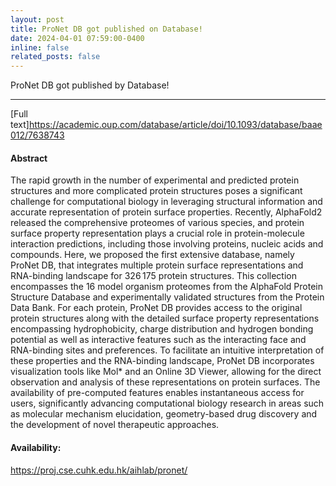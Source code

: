 ```yaml
---
layout: post
title: ProNet DB got published on Database! 
date: 2024-04-01 07:59:00-0400
inline: false
related_posts: false
---
```


ProNet DB got published by Database! 

--- 

[Full text]<a href="https://academic.oup.com/database/article/doi/10.1093/database/baae012/7638743?login=false">https://academic.oup.com/database/article/doi/10.1093/database/baae012/7638743</a> 

#### Abstract

The rapid growth in the number of experimental and predicted protein structures and more complicated protein structures poses a significant challenge for computational biology in leveraging structural information and accurate representation of protein surface properties. Recently, AlphaFold2 released the comprehensive proteomes of various species, and protein surface property representation plays a crucial role in protein-molecule interaction predictions, including those involving proteins, nucleic acids and compounds. Here, we proposed the first extensive database, namely ProNet DB, that integrates multiple protein surface representations and RNA-binding landscape for 326 175 protein structures. This collection encompasses the 16 model organism proteomes from the AlphaFold Protein Structure Database and experimentally validated structures from the Protein Data Bank. For each protein, ProNet DB provides access to the original protein structures along with the detailed surface property representations encompassing hydrophobicity, charge distribution and hydrogen bonding potential as well as interactive features such as the interacting face and RNA-binding sites and preferences. To facilitate an intuitive interpretation of these properties and the RNA-binding landscape, ProNet DB incorporates visualization tools like Mol* and an Online 3D Viewer, allowing for the direct observation and analysis of these representations on protein surfaces. The availability of pre-computed features enables instantaneous access for users, significantly advancing computational biology research in areas such as molecular mechanism elucidation, geometry-based drug discovery and the development of novel therapeutic approaches.

#### Availability:

<a href="https://proj.cse.cuhk.edu.hk/aihlab/pronet/"> https://proj.cse.cuhk.edu.hk/aihlab/pronet/</a>
